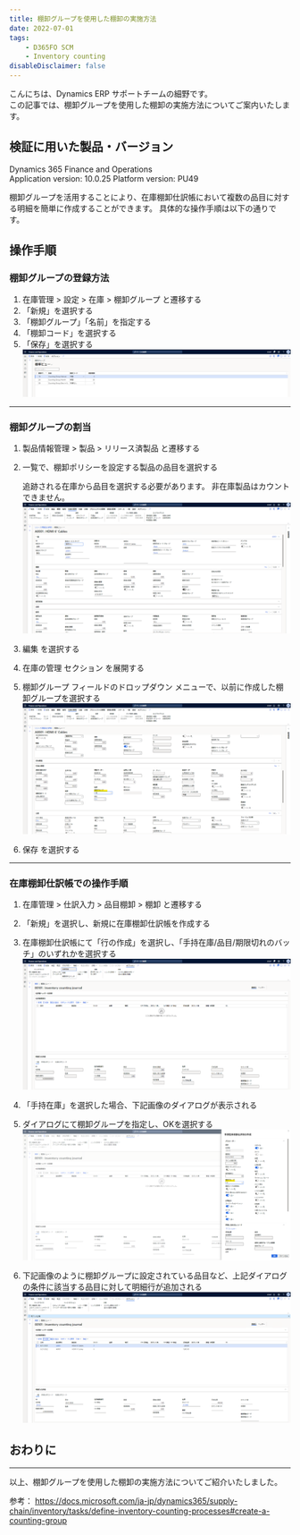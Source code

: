 ```yaml
---
title: 棚卸グループを使用した棚卸の実施方法
date: 2022-07-01
tags: 
    - D365FO SCM
    - Inventory counting
disableDisclaimer: false
---
```


こんにちは、Dynamics ERP サポートチームの細野です。  
この記事では、棚卸グループを使用した棚卸の実施方法についてご案内いたします。  

<!-- more -->
## 検証に用いた製品・バージョン
Dynamics 365 Finance and Operations      
Application version: 10.0.25
Platform version: PU49

棚卸グループを活用することにより、在庫棚卸仕訳帳において複数の品目に対する明細を簡単に作成することができます。
具体的な操作手順は以下の通りです。  

## 操作手順
### 棚卸グループの登録方法
1. 在庫管理 > 設定 > 在庫 > 棚卸グループ と遷移する
1. 「新規」を選択する
1. 「棚卸グループ」「名前」を指定する
1. 「棚卸コード」を選択する
1. 「保存」を選択する
![](./inventory-counting-group/inventory-counting-group_1.png)


***  

### 棚卸グループの割当
1. 製品情報管理 > 製品 > リリース済製品 と遷移する
1. 一覧で、棚卸ポリシーを設定する製品の品目を選択する
        
    追跡される在庫から品目を選択する必要があります。 非在庫製品はカウントできません。
![](./inventory-counting-group/inventory-counting-group_2.png)

1. 編集 を選択する
1. 在庫の管理 セクション を展開する
1. 棚卸グループ フィールドのドロップダウン メニューで、以前に作成した棚卸グループを選択する
![](./inventory-counting-group/inventory-counting-group_3.png)

1. 保存 を選択する


***  

### 在庫棚卸仕訳帳での操作手順
1. 在庫管理 > 仕訳入力 > 品目棚卸 > 棚卸 と遷移する
1. 「新規」を選択し、新規に在庫棚卸仕訳帳を作成する
1.	在庫棚卸仕訳帳にて「行の作成」を選択し、「手持在庫/品目/期限切れのバッチ」のいずれかを選択する
![](./inventory-counting-group/inventory-counting-group_4.png)

1. 「手持在庫」を選択した場合、下記画像のダイアログが表示される
1. ダイアログにて棚卸グループを指定し、OKを選択する
![](./inventory-counting-group/inventory-counting-group_5.png)

1. 下記画像のように棚卸グループに設定されている品目など、上記ダイアログの条件に該当する品目に対して明細行が追加される
![](./inventory-counting-group/inventory-counting-group_6.png)


## おわりに
---
以上、棚卸グループを使用した棚卸の実施方法についてご紹介いたしました。  

参考：
https://docs.microsoft.com/ja-jp/dynamics365/supply-chain/inventory/tasks/define-inventory-counting-processes#create-a-counting-group
